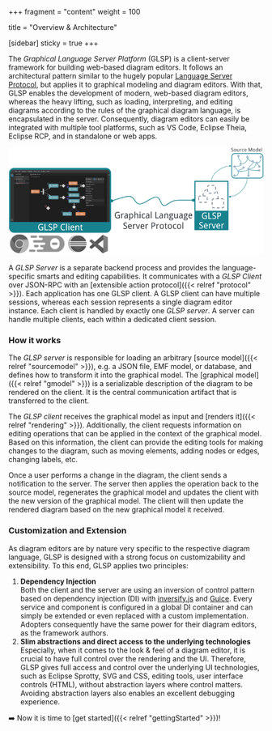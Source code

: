 +++
fragment = "content"
weight = 100

title = "Overview & Architecture"

[sidebar]
  sticky = true
+++

The *Graphical Language Server Platform* (GLSP) is a client-server framework for building web-based diagram editors.
It follows an architectural pattern similar to the hugely popular [Language Server Protocol](https://github.com/Microsoft/language-server-protocol), but applies it to graphical modeling and diagram editors.
With that, GLSP enables the development of modern, web-based diagram editors, whereas the heavy lifting, such as loading, interpreting, and editing diagrams according to the rules of the graphical diagram language, is encapsulated in the server.
Consequently, diagram editors can easily be integrated with multiple tool platforms, such as VS Code, Eclipse Theia, Eclipse RCP, and in standalone or web apps.

<p align="center">
<img src="architecture.png" alt="architecture" width=700/>
</p>

A *GLSP Server* is a separate backend process and provides the language-specific smarts and editing capabilities.
It communicates with a *GLSP Client* over JSON-RPC with an [extensible action protocol]({{< relref  "protocol" >}}).
Each application has one GLSP client.
A GLSP client can have multiple sessions, whereas each session represents a single diagram editor instance.
Each client is handled by exactly one *GLSP server*.
A server can handle multiple clients, each within a dedicated client session.

### How it works

The *GLSP server* is responsible for loading an arbitrary [source model]({{< relref  "sourcemodel" >}}), e.g. a JSON file, EMF model, or database, and defines how to transform it into the graphical model.
The [graphical model]({{< relref  "gmodel" >}}) is a serializable description of the diagram to be rendered on the client.
It is the central communication artifact that is transferred to the client.

The *GLSP client* receives the graphical model as input and [renders it]({{< relref  "rendering" >}}).
Additionally, the client requests information on editing operations that can be applied in the context of the graphical model.
Based on this information, the client can provide the editing tools for making changes to the diagram, such as moving elements, adding nodes or edges, changing labels, etc.

Once a user performs a change in the diagram, the client sends a notification to the server.
The server then applies the operation back to the source model, regenerates the graphical model and updates the client with the new version of the graphical model.
The client will then update the rendered diagram based on the new graphical model it received.

### Customization and Extension

As diagram editors are by nature very specific to the respective diagram language, GLSP is designed with a strong focus on customizability and extensibility.
To this end, GLSP applies two principles:

1. **Dependency Injection**<br/>
   Both the client and the server are using an inversion of control pattern based on dependency injection (DI) with [inversify.js](https://inversify.io/) and [Guice](https://github.com/google/guice).
   Every service and component is configured in a global DI container and can simply be extended or even replaced with a custom implementation.
   Adopters consequently have the same power for their diagram editors, as the framework authors.
2. **Slim abstractions and direct access to the underlying technologies**<br/>
   Especially, when it comes to the look & feel of a diagram editor, it is crucial to have full control over the rendering and the UI.
   Therefore, GLSP gives full access and control over the underlying UI technologies, such as Eclipse Sprotty, SVG and CSS, editing tools, user interface controls (HTML), without abstraction layers where control matters.
   Avoiding abstraction layers also enables an excellent debugging experience.

➡️ Now it is time to [get started]({{< relref  "gettingStarted" >}})!
